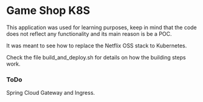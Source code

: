 # Game Shop K8S

This application was used for learning purposes, keep in mind that the code does not reflect any functionality and its main reason is be a POC.

It was meant to see how to replace the Netflix OSS stack to Kubernetes.

Check the file build_and_deploy.sh for details on how the building steps work.

### ToDo

Spring Cloud Gateway and Ingress.  